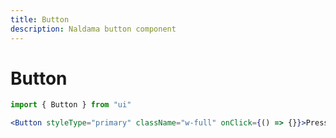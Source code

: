 ```yaml
---
title: Button
description: Naldama button component
---
```


# Button

```jsx
import { Button } from "ui"

<Button styleType="primary" className="w-full" onClick={() => {}}>Press this!</Button>
```